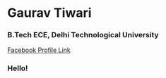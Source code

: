 # Gaurav Tiwari
### B.Tech ECE, Delhi Technological University

[Facebook Profile Link](https://www.facebook.com/14gaurav41)

### Hello!
